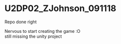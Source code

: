 # U2DP02_ZJohnson_091118
Repo done right 

Nervous to start creating the game :O  
still missing the unity project
